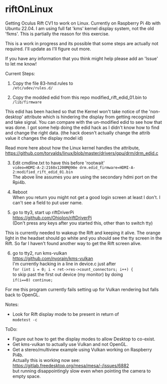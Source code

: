 # riftOnLinux
Getting Oculus Rift CV1 to work on Linux. Currently on Raspberry Pi 4b with Ubuntu 22.04.
I am using full fat 'kms' kernel display system, not the old 'fkms'. This is partially the reason for this exercise.

This is a work in progress and its possible that some steps are actually not required.
I'll update as I'll figure out more. 

If you have any information that you think might help please add an 'Issue' to let me know!



Current Steps:

1.  Copy the file 83-hmd.rules to  
`/etc/udev/rules.d/`

2.  Copy the modded edid from this repo modified_rift_edid_01.bin to  
`/lib/firmware`

This edid has been hacked so that the Kernel won't take notice of the 'non-desktop' attribute which is hindering the display from getting recognized and take signal. You can compare with the un-modified edid to see how that was done. I got some help doing the edid hack as I didn't know how to find and change the right data. (the hack doesn't actually change the attrib value it changes the display model id)  
  
Read more here about how the Linux kernel handles the attribute,  
https://github.com/torvalds/linux/blob/master/drivers/gpu/drm/drm_edid.c  


3.  Edit cmdline.txt to have this before 'rootwait'  
`video=HDMI-A-2:2160x1200M@90e drm.edid_firmware=HDMI-A-2:modified_rift_edid_01.bin`  
The above line assumes you are using the secondary hdmi port on the Rpi4b.


4.  Reboot  
When you return you might not get a good login screen at least I don't. I can't see a field to put user name.

5.  go to tty3, start up riftDriverPi  
https://github.com/OhioIon/riftDriverPi  
(Don't press any keys after you started this, other than to switch tty)

This is currently needed to wakeup the Rift and keeping it alive. The orange light in the headset should go white and you should see the tty screen in the Rift. So far I haven't found another way to get the Rift screen alive.

6.  go to tty2, run kms-vulkan  
https://github.com/nyorain/kms-vulkan  
I'm currently hacking in a line in device.c just after  
`for (int i = 0; i < ret->res->count_connectors; i++) {`  
to skip past the first out device (my monitor) by doing  
`if(i==0) continue;`  

For me this program currently fails setting up for Vulkan rendering but falls back to OpenGL.



Notes:
- Look for Rift display mode to be present in return of  
`modetest -c`  


ToDo:
- Figure out how to get the display modes to allow Desktop to co-exist.
- Get kms-vulkan to actually use Vulkan and not OpenGL.
- Get a stereo/multiview example using Vulkan working on Raspberry Pi4b.  
Actually this is working now see:  https://gitlab.freedesktop.org/mesa/mesa/-/issues/6882  
but running disappointingly slow even when pointing the camera to empty space.
